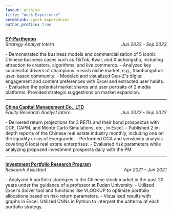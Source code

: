 ```yaml
---
layout: archive
title: "Work Experience"
permalink: /work experience/
author_profile: true
---
```


[**EY-Parthenon**](https://www.ey.com/en_gl/locations/greater-china#ey-parthenon-shanghai)  
*Strategy Analyst Intern* <span style="float:right;">*Jun 2023 - Sep 2023*</span>
<div style="clear:both;"></div>
- Demonstrated the business models and commercialization of 5 iconic Chinese business cases such as TikTok, Kwai, and Xiaohongshu, including attraction to creators, algorithms, and live commerce.
- Analyzed key successful drivers of champions in each niche market, e.g., Xiaohongshu’s user-based community.
- Modeled and visualized Gen-Z's digital engagement and content preferences with Excel and extracted user habits.
- Evaluated the potential market shares and user portraits of 2 media platforms. Provided strategic suggestions on market expansion.

---

[**China Capital Management Co., LTD**](https://www.crunchbase.com/organization/china-capital-management)  
*Equity Research Analyst Intern* <span style="float:right;">*Jun 2022 - Sep 2022*</span>
<div style="clear:both;"></div>
- Delivered return projections for 3 REITs and their bond prospectus with DCF, CAPM, and Monte Carlo Simulations, etc., in Excel.
- Published 2 in-depth reports of the Chinese real estate industry monthly, including one on the liquidity crisis of Evergrande.
- Performed CCA and sensitivity analysis covering 6 local real estate enterprises.
- Evaluated risk parameters while analyzing proposed investment prospects daily with the PM.

---

[**Investment Portfolio Research Program**](https://www.fdsm.fudan.edu.cn/en/)  
*Research Assistant* <span style="float:right;">*Apr 2021 - Jun 2021*</span>
<div style="clear:both;"></div>
- Analyzed 5 portfolio strategies in the Chinese stock market in the past 20 years under the guidance of a professor at Fudan University.
- Utilized Excel's Solver tool and functions like VLOOKUP to optimize portfolio allocations based on risk-return parameters.
- Visualized results with graphs in Excel. Utilized CNNs in Python to interpret the patterns of each portfolio strategy.
